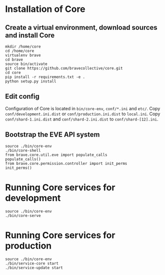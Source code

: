 # Installation of Core

## Create a virtual environment, download sources and install Core

    mkdir /home/core
    cd /home/core
    virtualenv brave
    cd brave
    source bin/activate
    git clone https://github.com/bravecollective/core.git
    cd core
    pip install -r requirements.txt -e .
    python setup.py install

## Edit config
Configuration of Core is located in ``bin/core-env``, ``conf/*.ini`` and ``etc/``.
Copy ``conf/development.ini.dist`` or ``conf/production.ini.dist`` to ``local.ini``.
Copy ``conf/shard-1.ini.dist`` and ``conf/shard-2.ini.dist`` to ``conf/shard-[12].ini``.

## Bootstrap the EVE API system

    source ./bin/core-env
    ./bin/core-shell
    from brave.core.util.eve import populate_calls
    populate_calls()
    from brave.core.permission.controller import init_perms
    init_perms()

# Running Core services for development

    source ./bin/core-env
    ./bin/core-serve

# Running Core services for production

    source ./bin/core-env
    ./bin/service-core start
    ./bin/service-update start
